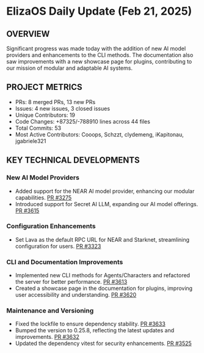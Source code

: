 # ElizaOS Daily Update (Feb 21, 2025)

## OVERVIEW

Significant progress was made today with the addition of new AI model providers and enhancements to the CLI methods. The documentation also saw improvements with a new showcase page for plugins, contributing to our mission of modular and adaptable AI systems.

## PROJECT METRICS

- PRs: 8 merged PRs, 13 new PRs
- Issues: 4 new issues, 3 closed issues
- Unique Contributors: 19
- Code Changes: +87325/-788910 lines across 44 files
- Total Commits: 53
- Most Active Contributors: Cooops, Schzzt, clydemeng, iKapitonau, jgabriele321

## KEY TECHNICAL DEVELOPMENTS

### New AI Model Providers

- Added support for the NEAR AI model provider, enhancing our modular capabilities. [PR #3275](https://github.com/elizaos/eliza/pull/3275)
- Introduced support for Secret AI LLM, expanding our AI model offerings. [PR #3615](https://github.com/elizaos/eliza/pull/3615)

### Configuration Enhancements

- Set Lava as the default RPC URL for NEAR and Starknet, streamlining configuration for users. [PR #3323](https://github.com/elizaos/eliza/pull/3323)

### CLI and Documentation Improvements

- Implemented new CLI methods for Agents/Characters and refactored the server for better performance. [PR #3613](https://github.com/elizaos/eliza/pull/3613)
- Created a showcase page in the documentation for plugins, improving user accessibility and understanding. [PR #3620](https://github.com/elizaos/eliza/pull/3620)

### Maintenance and Versioning

- Fixed the lockfile to ensure dependency stability. [PR #3633](https://github.com/elizaos/eliza/pull/3633)
- Bumped the version to 0.25.8, reflecting the latest updates and improvements. [PR #3632](https://github.com/elizaos/eliza/pull/3632)
- Updated the dependency vitest for security enhancements. [PR #3525](https://github.com/elizaos/eliza/pull/3525)
